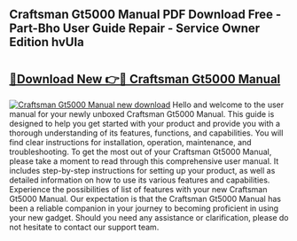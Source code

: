 ## Craftsman Gt5000 Manual PDF Download Free - Part-Bho User Guide Repair - Service Owner Edition hvUIa

# <h2><a href="http://bc21632.oget.top/?id=Craftsman+Gt5000+Manual">🔗Download New 👉🔴 Craftsman Gt5000 Manual</a></h2>

[![Craftsman Gt5000 Manual new download](https://i.imgur.com/5g1atiW.png)](http://bc21632.oget.top/?id=Craftsman+Gt5000+Manual)
Hello and welcome to the user manual for your newly unboxed Craftsman Gt5000 Manual. This guide is designed to help you get started with your product and provide you with a thorough understanding of its features, functions, and capabilities. You will find clear instructions for installation, operation, maintenance, and troubleshooting. To get the most out of your Craftsman Gt5000 Manual, please take a moment to read through this comprehensive user manual. It includes step-by-step instructions for setting up your product, as well as detailed information on how to use its various features and capabilities. Experience the possibilities of list of features with your new Craftsman Gt5000 Manual. Our expectation is that the Craftsman Gt5000 Manual has been a reliable companion in your journey to becoming proficient in using your new gadget. Should you need any assistance or clarification, please do not hesitate to contact our support team.
